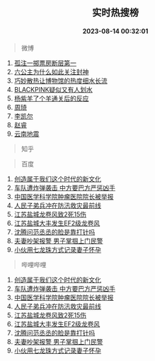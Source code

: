 <div align="center"><h2>实时热搜榜</h2><h4>2023-08-14 00:32:01</h4></div>

> 微博  

1. [孤注一掷票房断层第一](https://s.weibo.com/weibo?q=%23%E5%AD%A4%E6%B3%A8%E4%B8%80%E6%8E%B7%E7%A5%A8%E6%88%BF%E6%96%AD%E5%B1%82%E7%AC%AC%E4%B8%80%23&t=31&band_rank=1&Refer=top)<br />
2. [六公主为什么如此关注封神](https://s.weibo.com/weibo?q=%23%E5%85%AD%E5%85%AC%E4%B8%BB%E4%B8%BA%E4%BB%80%E4%B9%88%E5%A6%82%E6%AD%A4%E5%85%B3%E6%B3%A8%E5%B0%81%E7%A5%9E%23&t=31&band_rank=2&Refer=top)<br />
3. [巧妙散热让博物馆的热度细水长流](https://s.weibo.com/weibo?q=%23%E5%B7%A7%E5%A6%99%E6%95%A3%E7%83%AD%E8%AE%A9%E5%8D%9A%E7%89%A9%E9%A6%86%E7%9A%84%E7%83%AD%E5%BA%A6%E7%BB%86%E6%B0%B4%E9%95%BF%E6%B5%81%23&t=31&band_rank=3&Refer=top)<br />
4. [BLACKPINK疑似又有人划水](https://s.weibo.com/weibo?q=%23BLACKPINK%E7%96%91%E4%BC%BC%E5%8F%88%E6%9C%89%E4%BA%BA%E5%88%92%E6%B0%B4%23&t=31&band_rank=4&Refer=top)<br />
5. [杨紫羊了个羊通关后的反应](https://s.weibo.com/weibo?q=%23%E6%9D%A8%E7%B4%AB%E7%BE%8A%E4%BA%86%E4%B8%AA%E7%BE%8A%E9%80%9A%E5%85%B3%E5%90%8E%E7%9A%84%E5%8F%8D%E5%BA%94%23&t=31&band_rank=5&Refer=top)<br />
6. [周琦](https://s.weibo.com/weibo?q=%E5%91%A8%E7%90%A6&t=31&band_rank=6&Refer=top)<br />
7. [李凯尔](https://s.weibo.com/weibo?q=%E6%9D%8E%E5%87%AF%E5%B0%94&t=31&band_rank=7&Refer=top)<br />
8. [赵睿](https://s.weibo.com/weibo?q=%E8%B5%B5%E7%9D%BF&t=31&band_rank=8&Refer=top)<br />
9. [云南地震](https://s.weibo.com/weibo?q=%23%E4%BA%91%E5%8D%97%E5%9C%B0%E9%9C%87%23&t=31&band_rank=9&Refer=top)<br />

> 知乎  


> 百度  

1. [创造属于我们这个时代的新文化](https://www.baidu.com/s?wd=%E5%88%9B%E9%80%A0%E5%B1%9E%E4%BA%8E%E6%88%91%E4%BB%AC%E8%BF%99%E4%B8%AA%E6%97%B6%E4%BB%A3%E7%9A%84%E6%96%B0%E6%96%87%E5%8C%96&sa=fyb_news&rsv_dl=fyb_news)<br />
2. [车队遭炸弹袭击 中方要巴方严惩凶手](https://www.baidu.com/s?wd=%E8%BD%A6%E9%98%9F%E9%81%AD%E7%82%B8%E5%BC%B9%E8%A2%AD%E5%87%BB+%E4%B8%AD%E6%96%B9%E8%A6%81%E5%B7%B4%E6%96%B9%E4%B8%A5%E6%83%A9%E5%87%B6%E6%89%8B&sa=fyb_news&rsv_dl=fyb_news)<br />
3. [中国医学科学院肿瘤医院院长被举报](https://www.baidu.com/s?wd=%E4%B8%AD%E5%9B%BD%E5%8C%BB%E5%AD%A6%E7%A7%91%E5%AD%A6%E9%99%A2%E8%82%BF%E7%98%A4%E5%8C%BB%E9%99%A2%E9%99%A2%E9%95%BF%E8%A2%AB%E4%B8%BE%E6%8A%A5&sa=fyb_news&rsv_dl=fyb_news)<br />
4. [人民子弟兵冲在防汛救灾最前线](https://www.baidu.com/s?wd=%E4%BA%BA%E6%B0%91%E5%AD%90%E5%BC%9F%E5%85%B5%E5%86%B2%E5%9C%A8%E9%98%B2%E6%B1%9B%E6%95%91%E7%81%BE%E6%9C%80%E5%89%8D%E7%BA%BF&sa=fyb_news&rsv_dl=fyb_news)<br />
5. [江苏盐城龙卷风致2死15伤](https://www.baidu.com/s?wd=%E6%B1%9F%E8%8B%8F%E7%9B%90%E5%9F%8E%E9%BE%99%E5%8D%B7%E9%A3%8E%E8%87%B42%E6%AD%BB15%E4%BC%A4&sa=fyb_news&rsv_dl=fyb_news)<br />
6. [江苏盐城大丰发生EF2级龙卷风](https://www.baidu.com/s?wd=%E6%B1%9F%E8%8B%8F%E7%9B%90%E5%9F%8E%E5%A4%A7%E4%B8%B0%E5%8F%91%E7%94%9FEF2%E7%BA%A7%E9%BE%99%E5%8D%B7%E9%A3%8E&sa=fyb_news&rsv_dl=fyb_news)<br />
7. [沈腾问范丞丞的脸是靠打针吗](https://www.baidu.com/s?wd=%E6%B2%88%E8%85%BE%E9%97%AE%E8%8C%83%E4%B8%9E%E4%B8%9E%E7%9A%84%E8%84%B8%E6%98%AF%E9%9D%A0%E6%89%93%E9%92%88%E5%90%97&sa=fyb_news&rsv_dl=fyb_news)<br />
8. [夫妻吵架报警 男子掌掴上门民警](https://www.baidu.com/s?wd=%E5%A4%AB%E5%A6%BB%E5%90%B5%E6%9E%B6%E6%8A%A5%E8%AD%A6+%E7%94%B7%E5%AD%90%E6%8E%8C%E6%8E%B4%E4%B8%8A%E9%97%A8%E6%B0%91%E8%AD%A6&sa=fyb_news&rsv_dl=fyb_news)<br />
9. [小伙用七龙珠方式记录妻子怀孕](https://www.baidu.com/s?wd=%E5%B0%8F%E4%BC%99%E7%94%A8%E4%B8%83%E9%BE%99%E7%8F%A0%E6%96%B9%E5%BC%8F%E8%AE%B0%E5%BD%95%E5%A6%BB%E5%AD%90%E6%80%80%E5%AD%95&sa=fyb_news&rsv_dl=fyb_news)<br />

> 哔哩哔哩  

1. [创造属于我们这个时代的新文化](https://www.baidu.com/s?wd=%E5%88%9B%E9%80%A0%E5%B1%9E%E4%BA%8E%E6%88%91%E4%BB%AC%E8%BF%99%E4%B8%AA%E6%97%B6%E4%BB%A3%E7%9A%84%E6%96%B0%E6%96%87%E5%8C%96&sa=fyb_news&rsv_dl=fyb_news)<br />
2. [车队遭炸弹袭击 中方要巴方严惩凶手](https://www.baidu.com/s?wd=%E8%BD%A6%E9%98%9F%E9%81%AD%E7%82%B8%E5%BC%B9%E8%A2%AD%E5%87%BB+%E4%B8%AD%E6%96%B9%E8%A6%81%E5%B7%B4%E6%96%B9%E4%B8%A5%E6%83%A9%E5%87%B6%E6%89%8B&sa=fyb_news&rsv_dl=fyb_news)<br />
3. [中国医学科学院肿瘤医院院长被举报](https://www.baidu.com/s?wd=%E4%B8%AD%E5%9B%BD%E5%8C%BB%E5%AD%A6%E7%A7%91%E5%AD%A6%E9%99%A2%E8%82%BF%E7%98%A4%E5%8C%BB%E9%99%A2%E9%99%A2%E9%95%BF%E8%A2%AB%E4%B8%BE%E6%8A%A5&sa=fyb_news&rsv_dl=fyb_news)<br />
4. [人民子弟兵冲在防汛救灾最前线](https://www.baidu.com/s?wd=%E4%BA%BA%E6%B0%91%E5%AD%90%E5%BC%9F%E5%85%B5%E5%86%B2%E5%9C%A8%E9%98%B2%E6%B1%9B%E6%95%91%E7%81%BE%E6%9C%80%E5%89%8D%E7%BA%BF&sa=fyb_news&rsv_dl=fyb_news)<br />
5. [江苏盐城龙卷风致2死15伤](https://www.baidu.com/s?wd=%E6%B1%9F%E8%8B%8F%E7%9B%90%E5%9F%8E%E9%BE%99%E5%8D%B7%E9%A3%8E%E8%87%B42%E6%AD%BB15%E4%BC%A4&sa=fyb_news&rsv_dl=fyb_news)<br />
6. [江苏盐城大丰发生EF2级龙卷风](https://www.baidu.com/s?wd=%E6%B1%9F%E8%8B%8F%E7%9B%90%E5%9F%8E%E5%A4%A7%E4%B8%B0%E5%8F%91%E7%94%9FEF2%E7%BA%A7%E9%BE%99%E5%8D%B7%E9%A3%8E&sa=fyb_news&rsv_dl=fyb_news)<br />
7. [沈腾问范丞丞的脸是靠打针吗](https://www.baidu.com/s?wd=%E6%B2%88%E8%85%BE%E9%97%AE%E8%8C%83%E4%B8%9E%E4%B8%9E%E7%9A%84%E8%84%B8%E6%98%AF%E9%9D%A0%E6%89%93%E9%92%88%E5%90%97&sa=fyb_news&rsv_dl=fyb_news)<br />
8. [夫妻吵架报警 男子掌掴上门民警](https://www.baidu.com/s?wd=%E5%A4%AB%E5%A6%BB%E5%90%B5%E6%9E%B6%E6%8A%A5%E8%AD%A6+%E7%94%B7%E5%AD%90%E6%8E%8C%E6%8E%B4%E4%B8%8A%E9%97%A8%E6%B0%91%E8%AD%A6&sa=fyb_news&rsv_dl=fyb_news)<br />
9. [小伙用七龙珠方式记录妻子怀孕](https://www.baidu.com/s?wd=%E5%B0%8F%E4%BC%99%E7%94%A8%E4%B8%83%E9%BE%99%E7%8F%A0%E6%96%B9%E5%BC%8F%E8%AE%B0%E5%BD%95%E5%A6%BB%E5%AD%90%E6%80%80%E5%AD%95&sa=fyb_news&rsv_dl=fyb_news)<br />

